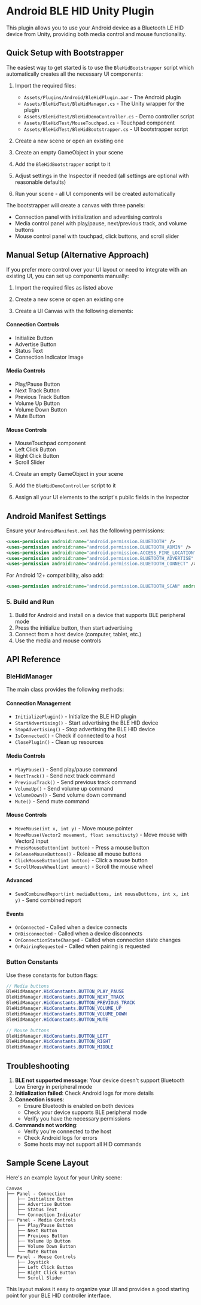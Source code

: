 # Android BLE HID Unity Plugin

This plugin allows you to use your Android device as a Bluetooth LE HID device from Unity, providing both media control and mouse functionality.

## Quick Setup with Bootstrapper

The easiest way to get started is to use the `BleHidBootstrapper` script which automatically creates all the necessary UI components:

1. Import the required files:
   - `Assets/Plugins/Android/BleHidPlugin.aar` - The Android plugin
   - `Assets/BleHidTest/BleHidManager.cs` - The Unity wrapper for the plugin
   - `Assets/BleHidTest/BleHidDemoController.cs` - Demo controller script
   - `Assets/BleHidTest/MouseTouchpad.cs` - Touchpad component
   - `Assets/BleHidTest/BleHidBootstrapper.cs` - UI bootstrapper script

2. Create a new scene or open an existing one

3. Create an empty GameObject in your scene

4. Add the `BleHidBootstrapper` script to it

5. Adjust settings in the Inspector if needed (all settings are optional with reasonable defaults)

6. Run your scene - all UI components will be created automatically

The bootstrapper will create a canvas with three panels:
- Connection panel with initialization and advertising controls
- Media control panel with play/pause, next/previous track, and volume buttons
- Mouse control panel with touchpad, click buttons, and scroll slider

## Manual Setup (Alternative Approach)

If you prefer more control over your UI layout or need to integrate with an existing UI, you can set up components manually:

1. Import the required files as listed above

2. Create a new scene or open an existing one

3. Create a UI Canvas with the following elements:

#### Connection Controls
- Initialize Button
- Advertise Button
- Status Text
- Connection Indicator Image

#### Media Controls
- Play/Pause Button
- Next Track Button
- Previous Track Button
- Volume Up Button
- Volume Down Button
- Mute Button

#### Mouse Controls
- MouseTouchpad component
- Left Click Button
- Right Click Button
- Scroll Slider

4. Create an empty GameObject in your scene

5. Add the `BleHidDemoController` script to it

6. Assign all your UI elements to the script's public fields in the Inspector

## Android Manifest Settings

Ensure your `AndroidManifest.xml` has the following permissions:

```xml
<uses-permission android:name="android.permission.BLUETOOTH" />
<uses-permission android:name="android.permission.BLUETOOTH_ADMIN" />
<uses-permission android:name="android.permission.ACCESS_FINE_LOCATION" />
<uses-permission android:name="android.permission.BLUETOOTH_ADVERTISE" />
<uses-permission android:name="android.permission.BLUETOOTH_CONNECT" />
```

For Android 12+ compatibility, also add:

```xml
<uses-permission android:name="android.permission.BLUETOOTH_SCAN" android:usesPermissionFlags="neverForLocation" />
```

### 5. Build and Run

1. Build for Android and install on a device that supports BLE peripheral mode
2. Press the initialize button, then start advertising
3. Connect from a host device (computer, tablet, etc.)
4. Use the media and mouse controls

## API Reference

### BleHidManager

The main class provides the following methods:

#### Connection Management
- `InitializePlugin()` - Initialize the BLE HID plugin
- `StartAdvertising()` - Start advertising the BLE HID device
- `StopAdvertising()` - Stop advertising the BLE HID device
- `IsConnected()` - Check if connected to a host
- `ClosePlugin()` - Clean up resources

#### Media Controls
- `PlayPause()` - Send play/pause command
- `NextTrack()` - Send next track command
- `PreviousTrack()` - Send previous track command
- `VolumeUp()` - Send volume up command
- `VolumeDown()` - Send volume down command
- `Mute()` - Send mute command

#### Mouse Controls
- `MoveMouse(int x, int y)` - Move mouse pointer
- `MoveMouse(Vector2 movement, float sensitivity)` - Move mouse with Vector2 input
- `PressMouseButton(int button)` - Press a mouse button
- `ReleaseMouseButtons()` - Release all mouse buttons
- `ClickMouseButton(int button)` - Click a mouse button
- `ScrollMouseWheel(int amount)` - Scroll the mouse wheel

#### Advanced
- `SendCombinedReport(int mediaButtons, int mouseButtons, int x, int y)` - Send combined report

#### Events
- `OnConnected` - Called when a device connects
- `OnDisconnected` - Called when a device disconnects
- `OnConnectionStateChanged` - Called when connection state changes
- `OnPairingRequested` - Called when pairing is requested

### Button Constants

Use these constants for button flags:

```csharp
// Media buttons
BleHidManager.HidConstants.BUTTON_PLAY_PAUSE
BleHidManager.HidConstants.BUTTON_NEXT_TRACK
BleHidManager.HidConstants.BUTTON_PREVIOUS_TRACK
BleHidManager.HidConstants.BUTTON_VOLUME_UP
BleHidManager.HidConstants.BUTTON_VOLUME_DOWN
BleHidManager.HidConstants.BUTTON_MUTE

// Mouse buttons
BleHidManager.HidConstants.BUTTON_LEFT
BleHidManager.HidConstants.BUTTON_RIGHT
BleHidManager.HidConstants.BUTTON_MIDDLE
```

## Troubleshooting

1. **BLE not supported message**: Your device doesn't support Bluetooth Low Energy in peripheral mode
2. **Initialization failed**: Check Android logs for more details
3. **Connection issues**: 
   - Ensure Bluetooth is enabled on both devices
   - Check your device supports BLE peripheral mode
   - Verify you have the necessary permissions
4. **Commands not working**:
   - Verify you're connected to the host
   - Check Android logs for errors
   - Some hosts may not support all HID commands

## Sample Scene Layout

Here's an example layout for your Unity scene:

```
Canvas
├── Panel - Connection
│   ├── Initialize Button
│   ├── Advertise Button
│   ├── Status Text
│   └── Connection Indicator
├── Panel - Media Controls
│   ├── Play/Pause Button
│   ├── Next Button
│   ├── Previous Button
│   ├── Volume Up Button
│   ├── Volume Down Button
│   └── Mute Button
└── Panel - Mouse Controls
    ├── Joystick
    ├── Left Click Button
    ├── Right Click Button
    └── Scroll Slider
```

This layout makes it easy to organize your UI and provides a good starting point for your BLE HID controller interface.
